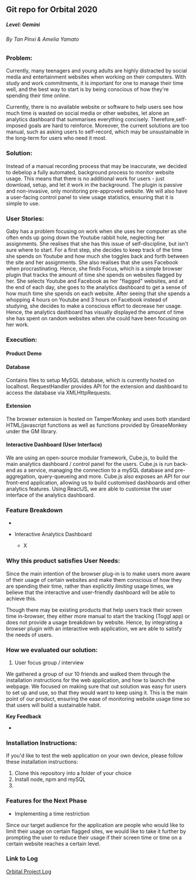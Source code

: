 ## Git repo for Orbital 2020
##### Level: Gemini
###### By Tan Pinxi & Amelia Yamato

### Problem: 
Currently, many teenagers and young adults are highly distracted by social media and entertainment websites when working on their computers. With study and work commitments, it is important for one to manage their time well, and the best way to start is by being conscious of how they're spending their time online.

Currently, there is no available website or software to help users see how much time is wasted on social media or other websites, let alone an analytics dashboard that summarises everything concisely. Therefore,self-imposed goals are hard to reinforce. Moreover, the current solutions are too manual, such as asking users to self-record, which may be unsustainable in the long-term for users who need it most. 

### Solution:
Instead of a manual recording process that may be inaccurate, we decided to debelop a fully automated, background process to monitor website usage. This means that there is no additional work for users - just download, setup, and let it work in the background. The plugin is passive and non-invasive, only monitoring pre-approved website.
We will also have a user-facing control panel to view usage statistics, ensuring that it is simple to use.

### User Stories: 
Gaby has a problem focusing on work when she uses her computer as she often ends up going down the Youtube rabbit hole, neglecting her assignments. She realises that she has this issue of self-discipline, but isn't sure where to start. For a first step, she decides to keep track of the time she spends on Youtube and how much she toggles back and forth between the site and her assignments. She also realises that she uses Facebook when procrastinating. Hence, she finds Focus, which is a simple browser plugin that tracks the amount of time she spends on websites flagged by her. She selects Youtube and Facebook as her "flagged" websites, and at the end of each day, she goes to the analytics dashboard to get a sense of how much time she spends on each website. After seeing that she spends a whopping 4 hours on Youtube and 3 hours on Facebook instead of studying, she decides to make a conscious effort to decrease her usage. Hence, the analytics dashboard has visually displayed the amount of time she has spent on random websites when she could have been focusing on her work. 

### Execution: 

#### Product Demo


#### Database
Contains files to setup MySQL database, which is currently hosted on localhost. RequestHandler provides API for the extension and dashboard to access the database via XMLHttpRequests.

#### Extension
The browser extension is hosted on TamperMonkey and uses both standard HTML/javascript functions as well as functions provided by GreaseMonkey under the GM library.

#### Interactive Dashboard (User Interface)
We are using an open-source modular framework, Cube.js, to build the main analytics dashboard / control panel for the users. Cube.js is run back-end as a service, managing the connection to a mySQL database and pre-aggregation, query-queueing and more. Cube.js also exposes an API for our front-end application, allowing us to build customised dashboards and other analytics features. Using ReactJS, we are able to customise the user interface of the analytics dashboard.

### Feature Breakdown 

*  

* Interactive Analytics Dashboard 
  * X


### Why this product satisfies User Needs:
Since the main intention of the browser plug-in is to make users more aware of their usage of certain websites and make them conscious of how they are spending their time, rather than explicitly *limiting* usage times, we believe that the interactive and user-friendly dashboard will be able to achieve this. 

Though there may be existing products that help users track their screen time in-browser, they either more manual to start the tracking (Toggl app) or does not provide a usage breakdown by website. Hence, by integrating a browser plugin with an interactive web application, we are able to satisfy the needs of users. 

### How we evaluated our solution:

1. User focus group / interview 

We gathered a group of our 10 friends and walked them through the installation instructions for the web application, and how to launch the webpage. We focused on making sure that out solution was easy for users to set up and use, so that they would want to keep using it. This is the main point of our product, ensuring the ease of monitoring website usage time so that users will build a sustainable habit.

**Key Feedback**

*

### Installation Instructions: 

If you'd like to test the web application on your own device, please follow these installation instructions: 

1. Clone this repository into a folder of your choice 
2. Install node, npm and mySQL
3. 

### Features for the Next Phase 

* Implementing a time restriction 

Since our target audience for the application are people who would like to limit their usage on certain flagged sites, we would like to take it further by prompting the user to reduce their usage if their screen time or time on a certain website reaches a certain level. 

### Link to Log

[Orbital Project Log](https://docs.google.com/spreadsheets/d/1SRgkBZBMHGSurudhpTh65sO5Hk9Beoih99OlxObK6D8/edit?usp=sharing)



